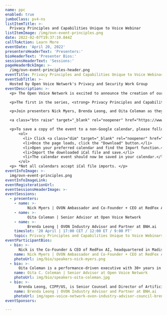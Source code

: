 ```yaml
---
name: ppc
enabled: true
jumboClass: pv4-ns
listItemTitle: >-
  Privacy Principles and Capabilities Unique to Voice Webinar
listItemImage: /img/ovn-event-principles.png
date: 2022-02-07T19:37:19.844Z
callToAction: Learn More
eventDate: 'April 20, 2022'
presentersHeaderText: 'Presenters:'
bioHeaderText: 'Presenter Bios:'
sessionsHeaderText: 'Sessions:'
pageHeaderBckImge: >-
  /img/ovn-event-principles-header.png
eventTitle: Privacy Principles and Capabilities Unique to Voice Webinar
eventSubTitle: >-
  Hosted by Open Voice Network's Privacy and Security Work Group
eventDescription: >-
  <p> The Open Voice Network is excited to announce the creation of our new webinar series—Global Standards for Conversational AI: a Webinar Series from the Open Voice Network. This webinar series is a joint coordination of future white papers published by communities and working groups of the Open Voice Network and informational webinars to highlight each publication.</p>

  <p>The first in the series, <strong> Privacy Principles and Capabilities Unique to Voice </strong>, is a half-hour session highlighting the Open Voice Network's <em> Privacy Guidelines and Capabilities Unique to Voice v2.0 White Paper </em>, produced by our Privacy and Security Work Group.</p>

  <p>Join presenters Nick Myers, Brenda Leong, and Oita Coleman as they showcase the new publication during a twenty-minute presentation followed by a ten-minute Q&A session. We encourage you to <a class="dim" target="_blank" rel="noopener" href="https://www.google.com/url?q=https://openvoicenetwork.lt.acemlna.com/Prod/link-tracker?notrack%3D1%26redirectUrl%3DaHR0cHMlM0ElMkYlMkZkcml2ZS5nb29nbGUuY29tJTJGZmlsZSUyRmQlMkYxbDJLa0dRZkN3TVBpOEVXcFF1NDZzazJqNzRMTThpeEQlMkZ2aWV3JTNGdXNwJTNEc2hhcmluZw%3D%3D%26sig%3D6VgkMeT4LgsqN3qHJ9Xyg3UgUgWBtg9QhzgDR9MG7W5N%26iat%3D1649689008%26a%3D%257C%257C476416237%257C%257C%26account%3Dopenvoicenetwork%252Eactivehosted%252Ecom%26email%3DptYvEi753f9yr%252B%252FAcMzD8kwaDM4NYTto9Z8vCBJHZlmL8u0%252BWBCfKIYwvb2riYN9%26s%3D1caf2b2fd057525d42baa35cbb5c23d3%26i%3D60A93A0A462&amp;sa=D&amp;source=editors&amp;ust=1649735112891499&amp;usg=AOvVaw2CFBgVPXzMXNiS0wdGVKcs">read the v2.0 white paper</a> prior to attending the webinar. </p>

  <a class="btn raise" target="_blank" rel="noopener" href="https://www.google.com/url?q=https://openvoicenetwork.lt.acemlna.com/Prod/link-tracker?notrack%3D1%26redirectUrl%3DaHR0cHMlM0ElMkYlMkZjYWxlbmRhci5nb29nbGUuY29tJTJGY2FsZW5kYXIlMkZ1JTJGMCUyRnIlMkZldmVudGVkaXQlMkZjb3B5JTJGTW05d2EzTTVhWFJ1ZFdsbWNHa3djblV4Y21nemFHRnFObVFnWTE4NVptazRPRGh6YkdwaGRITXpPVEUxTTI4MWJqaHBZMlV6TUVCbg%3D%3D%26sig%3DGrn2oxQjw2vcrbYJ4wybwKDRp6XDokVWrUuVUvismVJE%26iat%3D1649689008%26a%3D%257C%257C476416237%257C%257C%26account%3Dopenvoicenetwork%252Eactivehosted%252Ecom%26email%3DptYvEi753f9yr%252B%252FAcMzD8kwaDM4NYTto9Z8vCBJHZlmL8u0%252BWBCfKIYwvb2riYN9%26s%3D1caf2b2fd057525d42baa35cbb5c23d3%26i%3D60A93A0A463&amp;sa=D&amp;source=editors&amp;ust=1649735112892421&amp;usg=AOvVaw0n9AxJRVIVeaF1s6FnwEMW">CLICK HERE TO ADD THIS WEBINAR TO YOUR GOOGLE CALENDAR</a>

  <p>To save a copy of the event to a non-Google calendar, please follow these steps:</P>
      <ol>
        <li> Click <a class="dim" target="_blank" rel="noopener" href="https://drive.google.com/file/d/1RxQ57cAgwiol47M_hWxsQAlJkJmlxXv7/view?usp=sharing" > here </a> to find the iCal file for this event.</li>
        <li>Once the page loads, click the "Download" button.</li>
        <li>Open your preferred calendar and find the Import function.</li>
        <li>Import the downloaded iCal file and save.</li>
        <li>The calendar event should now be saved in your calendar.</li>
      </ol>
  <p> *Not all calendars accept iCal file imports. </p>
eventInfoImage: >- 
  img/ovn-event-principles.png
eventInfoImageLink: 
eventRegisterationUrl:
eventSessionsHeaderImage: >-
eventSessions:
  - presenters:
    - name: >-
          Nick Myers | OVON Ambassador and Co-Founder + CEO at RedFox AI
    - name: >-
          Oita Coleman | Senior Advisor at Open Voice Network
    - name: >-
          Brenda Leong | OVON Industry Advisor and Partner at BNH.ai
    timeslot: '20 April | 17:00 CET / 12:00 ET / 9:00 PT'
    topic: Privacy Principles and Capabilities Unique to Voice Webinars
eventParticipantBios:  
  - bio: >-
      Nick is the Co-Founder & CEO of RedFox AI, headquartered in Madison, Wisconsin. RedFox AI is the creator of V Lab, a conversational artificial intelligence (accessible via your smartphone) that facilitates at-home medical tests for patients in the most accurate and efficient way possible—all while offering a new level of on-demand customer support. Nick is a TEDx and International Keynote Speaker, having spoken at events and conferences across the U.S and around the world on artificial intelligence and the future of work, data privacy, and the impact of voice-enabled technologies on future human-to-machine and machine-to-human interactions. Nick has been featured in publications including PR Daily, In Business Madison, and the Journal of Digital and Social Media Marketing. In 2019, RedFox AI was recognized as a "50 on Fire" company in the state of Wisconsin by Wisconsin Inno. Nick is a "40 Under 40" award winner and was nominated as Voice Commentator of The Year at the 2020 Project Voice Awards.
    name: Nick Myers | OVON Ambassador and Co-Founder + CEO at RedFox AI
    photoUrl: img/bio/speakers-nick-myers.png
  - bio: >-
      Oita Coleman is a performance-driven executive with 30+ years in the tech industry. Skilled in cultivating relationships and leveraging talent and resources to create exemplary teams, she is highly effective in building global partnerships to create innovative solutions to complex challenges. Oita is a former R&D Vice President of Software Quality at SAS Institute, with oversight of implementation of global processes, standards, and policies for the software development life cycle. She is now serving as Senior Advisor at the Open Voice Network, where she leads the privacy, security, and ethical use portfolios focused on voice-specific guidance for both the protection of individual and commercial user data privacy and security for consumer-facing enterprises worldwide. Her life motto is "to whom much is given, much more is required," which fuels her desire to give back. Her passion is helping to inspire the next generation of STEM knowledge professionals—focusing on advancing educational and career development opportunities for underrepresented minorities and women in STEM disciplines. She was recognized as a Top 50 Most Powerful Women in Tech award recipient by the National Diversity Council. She received the inaugural Great Place to Work® For All™ Leadership Award, recognizing women leaders from the FORTUNE 100 Best Companies to Work For. Her efforts were also recognized by US Black Engineer & IT Magazine as “Women Who Make a Difference in Technology."
    name: Oita C. Coleman | Senior Advisor at Open Voice Network
    photoUrl: img/bio/speakers-oita-coleman.jpg
  - bio: >-
      Brenda Leong, CIPP/US, is Senior Counsel and Director of Artificial Intelligence and Ethics at the Future of Privacy Forum. She oversees privacy analysis of AI and Machine Learning technologies, writes educational resource materials around AI and Ethics, and manages the FPF portfolio on biometrics and digital identity, particularly facial recognition. She works on industry standards, governance, and responsible data management with stakeholders and advocates to reach practical solutions for commercial uses. Previously, Brenda served in the U.S. Air Force, including policy work from the Pentagon and U.S. State Department. She is a 2014 graduate of George Mason School of Law.    
    name: Brenda Leong | OVON Industry Advisor and Partner at BNH.ai
    photoUrl: img/open-voice-network-ovon-industry-advisor-council-brenda-leong.jpg  
eventSponsors:

---
```


